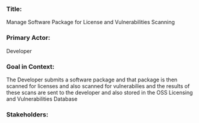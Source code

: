 ### Title: 
Manage Software Package for License and Vulnerabilities Scanning 
### Primary Actor:
Developer
### Goal in Context:
The Developer submits a software package and that package is then scanned for licenses and also scanned for vulnerabilies and the results of these scans are sent to the developer and also stored in the OSS Licensing and Vulnerabilities Database
### Stakeholders:


